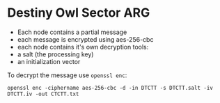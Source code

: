 # Destiny Owl Sector ARG

- Each node contains a partial message
- each message is encrypted using aes-256-cbc
- each node contains it's own decryption tools:
 - a salt (the processing key)
 - an initialization vector

To decrypt the message use `openssl enc`:

```
openssl enc -ciphername aes-256-cbc -d -in DTCTT -s DTCTT.salt -iv DTCTT.iv -out CTCTT.txt
```
